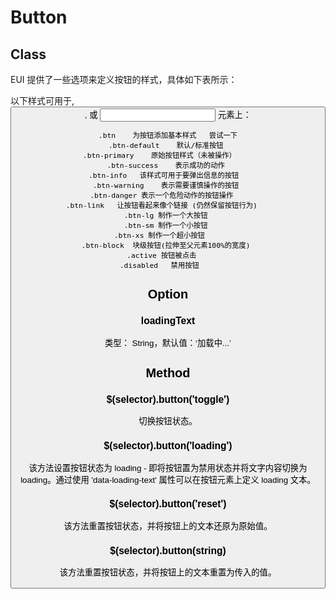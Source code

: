 # Button

## Class

 EUI 提供了一些选项来定义按钮的样式，具体如下表所示：

以下样式可用于<a>, <button>, 或 <input> 元素上：

```
.btn	为按钮添加基本样式	尝试一下
.btn-default	默认/标准按钮	
.btn-primary	原始按钮样式（未被操作）	
.btn-success	表示成功的动作	
.btn-info	该样式可用于要弹出信息的按钮	
.btn-warning	表示需要谨慎操作的按钮	
.btn-danger	表示一个危险动作的按钮操作	
.btn-link	让按钮看起来像个链接 (仍然保留按钮行为)	
.btn-lg	制作一个大按钮	
.btn-sm	制作一个小按钮	
.btn-xs	制作一个超小按钮	
.btn-block	块级按钮(拉伸至父元素100%的宽度)	
.active	按钮被点击	
.disabled	禁用按钮	
```

## Option

### loadingText

类型： String，默认值：‘加载中...’



## Method

### $(selector).button('toggle')

切换按钮状态。

### $(selector).button('loading')

该方法设置按钮状态为 loading - 即将按钮置为禁用状态并将文字内容切换为 loading。通过使用 'data-loading-text' 属性可以在按钮元素上定义 loading 文本。

### $(selector).button('reset')

该方法重置按钮状态，并将按钮上的文本还原为原始值。

### $(selector).button(string)

该方法重置按钮状态，并将按钮上的文本重置为传入的值。